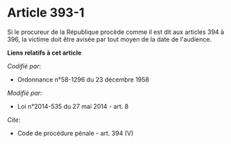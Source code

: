 # Article 393-1

Si le procureur de la République procède comme il est dit aux articles 394 à 396, la victime doit être avisée par tout moyen
de la date de l'audience.

**Liens relatifs à cet article**

_Codifié par_:

  - Ordonnance n°58-1296 du 23 décembre 1958

_Modifié par_:

  - Loi n°2014-535 du 27 mai 2014 - art. 8

_Cite_:

  - Code de procédure pénale - art. 394 (V)
